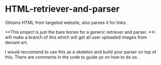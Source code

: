# HTML-retriever-and-parser
Obtains HTML from targeted website, also parses it for links.

**This project is just the bare bones for a generic retriever and parser.
**I will make a branch of this which will get all user uploaded images from deviant art.

I would reccomend to use this as a skeleton and build your parser on top of this.
There are comments in the code to guide yo on how to do so.
